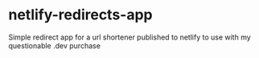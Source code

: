 # netlify-redirects-app

Simple redirect app for a url shortener published to netlify to use with my questionable .dev purchase
